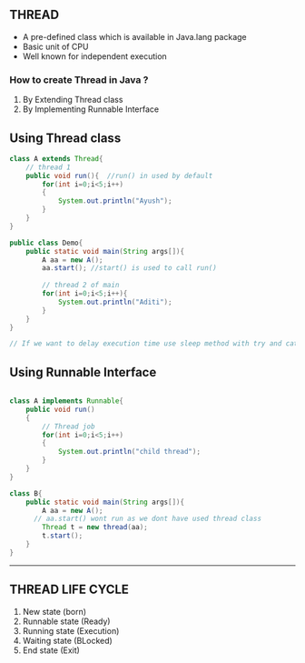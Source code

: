 ## THREAD
- A pre-defined class which is available in Java.lang package
- Basic unit of CPU
- Well known for independent execution

### How to create Thread in Java ?
1. By Extending Thread class
2. By Implementing Runnable Interface

## Using Thread class
```java
class A extends Thread{
    // thread 1
    public void run(){  //run() in used by default
        for(int i=0;i<5;i++)
        {
            System.out.println("Ayush");
        }
    }
}

public class Demo{
    public static void main(String args[]){
        A aa = new A();
        aa.start(); //start() is used to call run()
        
        // thread 2 of main
        for(int i=0;i<5;i++){
            System.out.println("Aditi");
        }
    }
}

// If we want to delay execution time use sleep method with try and catch methods
```

## Using Runnable Interface

```java

class A implements Runnable{
    public void run()
    {
        // Thread job 
        for(int i=0;i<5;i++)
        {
            System.out.println("child thread");
        }
    }
}

class B{
    public static void main(String args[]){
        A aa = new A();
      // aa.start() wont run as we dont have used thread class
        Thread t = new thread(aa);
        t.start();
    }
}

```

---

## THREAD LIFE CYCLE

1. New state (born)
2. Runnable state (Ready)
3. Running state (Execution)
4. Waiting state (BLocked)
5. End state (Exit) 
